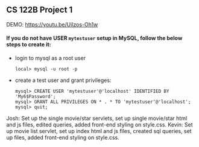## CS 122B Project 1

DEMO: https://youtu.be/Uilzos-Oh1w

#### If you do not have USER `mytestuser` setup in MySQL, follow the below steps to create it:

 - login to mysql as a root user 
    ```
    local> mysql -u root -p
    ```

 - create a test user and grant privileges:
    ```
    mysql> CREATE USER 'mytestuser'@'localhost' IDENTIFIED BY 'My6$Password';
    mysql> GRANT ALL PRIVILEGES ON * . * TO 'mytestuser'@'localhost';
    mysql> quit;
    ```

Josh: Set up the single movie/star servlets, set up single movie/star html and js files, edited queries, added front-end styling on style.css.
Kevin: Set up movie list servlet, set up index html and js files, created sql queries, set up files, added front-end styling on style.css.
